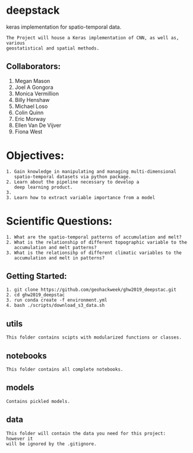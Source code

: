 # deepstack
keras implementation for spatio-temporal data. 

```
The Project will house a Keras implementation of CNN, as well as, various 
geostatistical and spatial methods. 
```

## Collaborators:
1. Megan Mason
2. Joel A Gongora
3. Monica Vermillion
4. Billy Henshaw
5. Michael Loso
6. Colin Quinn
7. Eric Morway
8. Ellen Van De Vijver
9. Fiona West

# Objectives:
```
1. Gain knowledge in manipulating and managing multi-dimensional
   spatio-temporal datasets via python package.
2. Learn about the pipeline necessary to develop a
   deep learning product. 
3. 
3. Learn how to extract variable importance from a model
```
# Scientific Questions:
```
1. What are the spatio-temporal patterns of accumulation and melt?
2. What is the relationship of different topographic variable to the 
   accumulation and melt patterns?
3. What is the relationsihp of different climatic variables to the 
   accumulation and melt in patterns?
```

## Getting Started:

```
1. git clone https://github.com/geohackweek/ghw2019_deepstac.git
2. cd ghw2019_deepstac
3. run conda create -f environment.yml
4. bash ./scripts/download_s3_data.sh

```

## utils
```
This folder contains scipts with modularized functions or classes. 
```
## notebooks
```
This folder contains all complete notebooks.
```
## models
```
Contains pickled models. 
```
## data
```
This folder will contain the data you need for this project: 
however it
will be ignored by the .gitignore.
```
